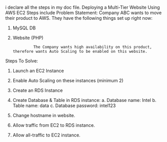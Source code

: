 i declare all the steps in my doc file. Deploying a Multi-Tier Website Using AWS EC2
Steps include 
Problem Statement: 
Company ABC wants to move their product to AWS. They have the following things set up right now: 
1.	MySQL DB 
2.	Website (PHP) 

                 The Company wants high availability on this product, therefore wants Auto Scaling to be enabled on this website. 
Steps To Solve: 
1. Launch an EC2 Instance 
2. Enable Auto Scaling on these instances (minimum 2) 



3.	Create an RDS Instance 


4. Create Database & Table in RDS instance: 
      a. Database name:  Intel
      b. Table name: data
      c. Database password: intel123

4.	Change hostname in website.


5.	Allow traffic from EC2 to RDS instance.



6.	Allow all-traffic to EC2 instance.
